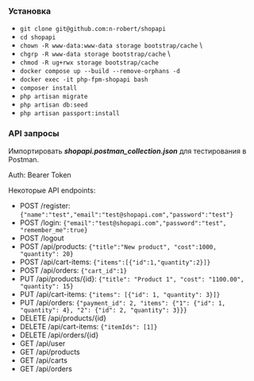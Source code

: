 ### Установка
- `git clone git@github.com:n-robert/shopapi`
- `cd shopapi`
- `chown -R www-data:www-data storage bootstrap/cache` \
- `chgrp -R www-data storage bootstrap/cache` \
- `chmod -R ug+rwx storage bootstrap/cache`
- `docker compose up --build --remove-orphans -d`
- `docker exec -it php-fpm-shopapi bash`
- `composer install`
- `php artisan migrate`
- `php artisan db:seed`
- `php artisan passport:install`

### API запросы
Импортировать _**shopapi.postman_collection.json**_ для тестирования в Postman.

Auth: Bearer Token

Некоторые API endpoints:
- POST /register: `{"name":"test","email":"test@shopapi.com","password":"test"}`
- POST /login: `{"email":"test@shopapi.com","password":"test", "remember_me":true}`
- POST /logout
- POST /api/products: `{"title":"New product", "cost":1000, "quantity": 20}`
- POST /api/cart-items: `{"items":[{"id":1,"quantity":2}]}`
- POST /api/orders: `{"cart_id":1}`
- PUT /api/products/{id}: `{"title": "Product 1", "cost": "1100.00", "quantity": 15}`
- PUT /api/cart-items: `{"items": [{"id": 1, "quantity": 3}]}`
- PUT /api/orders: `{"payment_id": 2, "items": {"1": {"id": 1, "quantity": 4}, "2": {"id": 2, "quantity": 3}}}`
- DELETE /api/products/{id}
- DELETE /api/cart-items: `{"itemIds": [1]}`
- DELETE /api/orders/{id}
- GET /api/user
- GET /api/products
- GET /api/carts
- GET /api/orders
